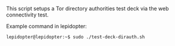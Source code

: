 This script setups a Tor directory authorities test deck via the web
connectivity test.

Example command in lepidopter:

```
lepidopter@lepidopter:~$ sudo ./test-deck-dirauth.sh
```
